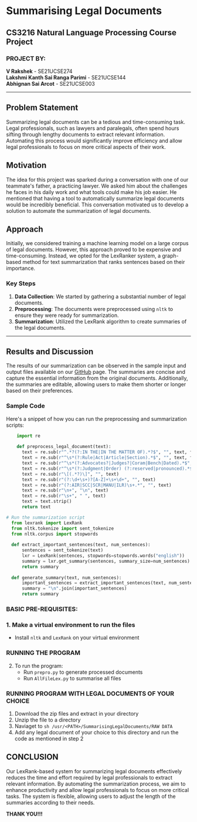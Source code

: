 # Summarising Legal Documents
## CS3216 Natural Language Processing Course Project

### PROJECT BY:
**V Rakshek** - SE21UCSE274  
**Lakshmi Kanth Sai Ranga Parimi** - SE21UCSE144  
**Abhignan Sai Arcot** - SE21UCSE003  

---

## Problem Statement
Summarizing legal documents can be a tedious and time-consuming task. Legal professionals, such as lawyers and paralegals, often spend hours sifting through lengthy documents to extract relevant information.</br> Automating this process would significantly improve efficiency and allow legal professionals to focus on more critical aspects of their work.


## Motivation
The idea for this project was sparked during a conversation with one of our teammate's father, a practicing lawyer. We asked him about the challenges he faces in his daily work and what tools could make his job easier. He mentioned that having a tool to automatically summarize legal documents would be incredibly beneficial. This conversation motivated us to develop a solution to automate the summarization of legal documents.

## Approach
Initially, we considered training a machine learning model on a large corpus of legal documents. However, this approach proved to be expensive and time-consuming. Instead, we opted for the LexRanker system, a graph-based method for text summarization that ranks sentences based on their importance.

### Key Steps
1. **Data Collection**: We started by gathering a substantial number of legal documents.
2. **Preprocessing**: The documents were preprocessed using `nltk` to ensure they were ready for summarization.
3. **Summarization**: Utilized the LexRank algorithm to create summaries of the legal documents.

---

## Results and Discussion
The results of our summarization can be observed in the sample input and output files available on our [GitHub](https://github.com/GrubbyMeerkat/SummarisingLegelDocuments) page. The summaries are concise and capture the essential information from the original documents. Additionally, the summaries are editable, allowing users to make them shorter or longer based on their preferences.

### Sample Code
Here's a snippet of how you can run the preprocessing and summarization scripts:

```python
    import re
    
    def preprocess_legal_document(text):
      text = re.sub(r"^.*?(?:IN THE|IN THE MATTER OF).*?$", "", text, flags=re.MULTILINE | re.DOTALL)
      text = re.sub(r"^\s*(?:Rule|Act|Article|Section).*$", "", text, flags=re.MULTILINE)
      text = re.sub(r"^\s*(?:Advocates?|Judges?|Coram|Bench|Dated).*$", "", text, flags=re.MULTILINE)
      text = re.sub(r"^\s*(?:Judgment|Order) (?:reserved|pronounced).*$", "", text, flags=re.MULTILINE)
      text = re.sub(r"\[(.*?)\]", "", text)
      text = re.sub(r"(?:\d+\s+)?[A-Z]+\s+\d+", "", text)
      text = re.sub(r"(?:AIR|SCC|SCR|MANU|ILR)\s+.*", "", text)
      text = re.sub(r"\n+", "\n", text)
      text = re.sub(r"\s+", " ", text)
      text = text.strip()
      return text
```

```python
# Run the summarization script
  from lexrank import LexRank
  from nltk.tokenize import sent_tokenize
  from nltk.corpus import stopwords
  
  def extract_important_sentences(text, num_sentences):
      sentences = sent_tokenize(text)
      lxr = LexRank(sentences, stopwords=stopwords.words("english"))
      summary = lxr.get_summary(sentences, summary_size=num_sentences)
      return summary
  
  def generate_summary(text, num_sentences):
      important_sentences = extract_important_sentences(text, num_sentences)
      summary = "\n".join(important_sentences)
      return summary
```
### BASIC PRE-REQUISITES:

### 1. Make a virtual environment to run the files
* Install `nltk` and `LexRank` on your virtual environment

### RUNNING THE PROGRAM

2. To run the program:
    - Run `prepro.py` to generate processed documents
    - Run `AllFileLex.py` to summarise all files
  
### RUNNING PROGRAM WITH LEGAL DOCUMENTS OF YOUR CHOICE 

1. Download the zip files and extract in your directory
2. Unzip the file to a directory 
3. Naviaget to 
                ```sh
                    /usr/<PATH>/SummarisingLegalDocuments/RAW DATA
                ```
4. Add any legal document of your choice to this directory and run the code as mentioned in step 2



## CONCLUSION
Our LexRank-based system for summarizing legal documents effectively reduces the time and effort required by legal professionals to extract relevant information. By automating the summarization process, we aim to enhance productivity and allow legal professionals to focus on more critical tasks. The system is flexible, allowing users to adjust the length of the summaries according to their needs.




**THANK YOU!!!**
